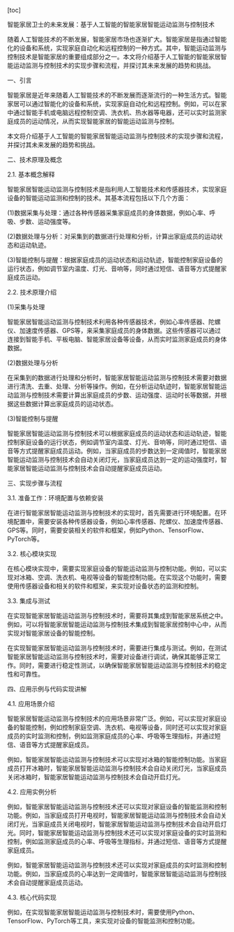 
[toc]                    
                
                
智能家居卫士的未来发展：基于人工智能的智能家居智能运动监测与控制技术

随着人工智能技术的不断发展，智能家居市场也逐渐扩大。智能家居是指通过智能化的设备和系统，实现家庭自动化和远程控制的一种方式。其中，智能运动监测与控制技术是智能家居的重要组成部分之一。本文将介绍基于人工智能的智能家居智能运动监测与控制技术的实现步骤和流程，并探讨其未来发展的趋势和挑战。

一、引言

智能家居是近年来随着人工智能技术的不断发展而逐渐流行的一种生活方式。智能家居可以通过智能化的设备和系统，实现家庭自动化和远程控制。例如，可以在家中通过智能手机或电脑远程控制空调、洗衣机、热水器等电器，还可以实时监测家庭成员的运动情况，从而实现智能家居的智能运动监测与控制。

本文将介绍基于人工智能的智能家居智能运动监测与控制技术的实现步骤和流程，并探讨其未来发展的趋势和挑战。

二、技术原理及概念

2.1. 基本概念解释

智能家居智能运动监测与控制技术是指利用人工智能技术和传感器技术，实现家庭设备的智能运动监测和控制的技术。其基本流程包括以下几个方面：

(1)数据采集与处理：通过各种传感器采集家庭成员的身体数据，例如心率、呼吸、步数、运动强度等。

(2)数据处理与分析：对采集到的数据进行处理和分析，计算出家庭成员的运动状态和运动轨迹。

(3)智能控制与提醒：根据家庭成员的运动状态和运动轨迹，智能控制家庭设备的运行状态，例如调节室内温度、灯光、音响等，同时通过短信、语音等方式提醒家庭成员运动。

2.2. 技术原理介绍

(1)采集与处理

智能家居智能运动监测与控制技术利用各种传感器技术，例如心率传感器、陀螺仪、加速度传感器、GPS等，来采集家庭成员的身体数据。这些传感器可以通过连接到智能手机、平板电脑、智能家居设备等设备，从而实时监测家庭成员的身体数据。

(2)数据处理与分析

在采集到的数据进行处理和分析时，智能家居智能运动监测与控制技术需要对数据进行清洗、去重、处理、分析等操作。例如，在分析运动轨迹时，智能家居智能运动监测与控制技术需要计算出家庭成员的步数、运动强度、运动时长等数据，并根据这些数据计算出家庭成员的运动状态。

(3)智能控制与提醒

智能家居智能运动监测与控制技术可以根据家庭成员的运动状态和运动轨迹，智能控制家庭设备的运行状态，例如调节室内温度、灯光、音响等，同时通过短信、语音等方式提醒家庭成员运动。例如，当家庭成员的步数达到一定阈值时，智能家居智能运动监测与控制技术会自动关闭灯光，当家庭成员达到一定的运动强度时，智能家居智能运动监测与控制技术会自动提醒家庭成员运动。

三、实现步骤与流程

3.1. 准备工作：环境配置与依赖安装

在进行智能家居智能运动监测与控制技术的实现时，首先需要进行环境配置。在环境配置中，需要安装各种传感器设备，例如心率传感器、陀螺仪、加速度传感器、GPS等。同时，需要安装相关的软件和框架，例如Python、TensorFlow、PyTorch等。

3.2. 核心模块实现

在核心模块实现中，需要实现家庭设备的智能运动监测与控制功能。例如，可以实现对冰箱、空调、洗衣机、电视等设备的智能控制功能。在实现这个功能时，需要使用传感器设备和相关的软件和框架，来实现对设备状态的监测和控制。

3.3. 集成与测试

在实现智能家居智能运动监测与控制技术时，需要将其集成到智能家居系统之中。例如，可以将智能家居智能运动监测与控制技术集成到智能家居控制中心中，从而实现对智能家居设备的智能控制。

在实现智能家居智能运动监测与控制技术时，需要进行集成与测试。例如，在测试智能家居智能运动监测与控制技术时，需要对设备进行调试，确保其能够正常工作。同时，需要进行稳定性测试，以确保智能家居智能运动监测与控制技术的稳定性和可靠性。

四、应用示例与代码实现讲解

4.1. 应用场景介绍

智能家居智能运动监测与控制技术的应用场景非常广泛。例如，可以实现对家庭设备的智能控制，例如控制家庭空调、洗衣机、电视等设备，同时还可以实现对家庭成员的实时监测和控制，例如监测家庭成员的心率、呼吸等生理指标，并通过短信、语音等方式提醒家庭成员。

例如，智能家居智能运动监测与控制技术可以实现对冰箱的智能控制功能。当家庭成员打开冰箱时，智能家居智能运动监测与控制技术会自动关闭灯光，当家庭成员关闭冰箱时，智能家居智能运动监测与控制技术会自动开启灯光。



4.2. 应用实例分析

例如，智能家居智能运动监测与控制技术还可以实现对家庭设备的智能监测和控制功能。例如，当家庭成员打开电视时，智能家居智能运动监测与控制技术会自动关闭灯光，当家庭成员关闭电视时，智能家居智能运动监测与控制技术会自动开启灯光。同时，智能家居智能运动监测与控制技术还可以实现对家庭设备的实时监测和控制，例如监测家庭成员的心率、呼吸等生理指标，并通过短信、语音等方式提醒家庭成员。

例如，智能家居智能运动监测与控制技术还可以实现对家庭成员的实时监测和控制功能。例如，当家庭成员的心率达到一定阈值时，智能家居智能运动监测与控制技术会自动提醒家庭成员运动。

4.3. 核心代码实现

例如，在实现智能家居智能运动监测与控制技术时，需要使用Python、TensorFlow、PyTorch等工具，来实现对设备的智能监测和控制功能。

